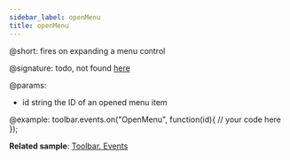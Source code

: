 ```yaml
---
sidebar_label: openMenu
title: openMenu
---          
```


@short: fires on expanding a menu control

@signature: todo, not found [here](https://cdn.dhtmlx.com/suite/pro/edge/types/ts-toolbar/sources/types.d.ts)

@params:
- id 		string		the ID of an opened menu item

@example:
toolbar.events.on("OpenMenu", function(id){
    // your code here
});


**Related sample**: [Toolbar. Events](https://snippet.dhtmlx.com/xvak1p5y)

